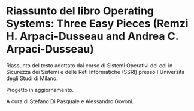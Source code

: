 # Riassunto del libro Operating Systems: Three Easy Pieces (Remzi H. Arpaci-Dusseau and Andrea C. Arpaci-Dusseau)

Riassunto del testo adottato dal corso di Sistemi Operativi del cdl in Sicurezza dei Sistemi e delle Reti Informatiche (SSRI) presso l'Università degli Studi di Milano.

Progetto in aggiornamento.

A cura di Stefano Di Pasquale e Alessandro Govoni.
